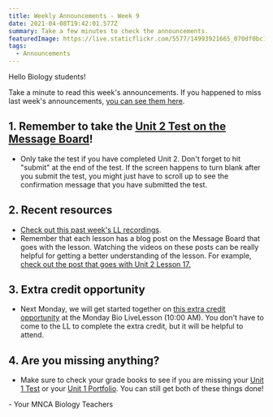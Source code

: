 ```yaml
---
title: Weekly Announcements - Week 9
date: 2021-04-08T19:42:01.577Z
summary: Take a few minutes to check the announcements.
featuredImage: https://live.staticflickr.com/5577/14993921665_070df0bc11_b.jpg
tags:
  - Announcements
---
```

Hello Biology students!

Take a minute to read this week's announcements. If you happened to miss last week's announcements, [you can see them here](https://mnca-biology-message-board.netlify.app/posts/weekly-announcements-week-8/).

## 1. Remember to take the [Unit 2 Test on the Message Board](https://mnca-biology-message-board.netlify.app/posts/unit-2-test/)!

* Only take the test if you have completed Unit 2. Don't forget to hit "submit" at the end of the test. If the screen happens to turn blank after you submit the test, you might just have to scroll up to see the confirmation message that you have submitted the test.

## 2. Recent resources

* [Check out this past week's LL recordings](https://mnca-biology-message-board.netlify.app/livelesson-recordings/).
* Remember that each lesson has a blog post on the Message Board that goes with the lesson. Watching the videos on these posts can be really helpful for getting a better understanding of the lesson. For example, [check out the post that goes with Unit 2 Lesson 17.](https://mnca-biology-message-board.netlify.app/posts/patterns-and-processes-of-evolution-unit-2-lesson-17/)

## 3. Extra credit opportunity

* Next Monday, we will get started together on [this extra credit opportunity](https://mnca-biology-message-board.netlify.app/posts/extra-credit-opportunity-creating-your-own-cladogram/) at the Monday Bio LiveLesson (10:00 AM). You don't have to come to the LL to complete the extra credit, but it will be helpful to attend.

## 4. Are you missing anything?

* Make sure to check your grade books to see if you are missing your [Unit 1 Test](https://mnca-biology-message-board.netlify.app/posts/unit-1-test/) or your [Unit 1 Portfolio](https://mnca-biology-message-board.netlify.app/posts/unit-1-portfolio-mitosis-vs-meiosis/). You can still get both of these things done!

\- Your MNCA Biology Teachers